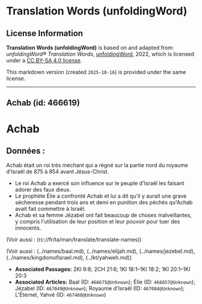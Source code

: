 # Translation Words (unfoldingWord)

## License Information

**Translation Words (unfoldingWord)** is based on and adapted from: _unfoldingWord® Translation Words_, [unfoldingWord](https://unfoldingword.org/utw), 2022, which is licensed under a [CC BY-SA 4.0 license](https://creativecommons.org/licenses/by-sa/4.0/legalcode.en).

This markdown version (created `2025-10-16`) is provided under the same license.



--------------------------------

## Achab (id: 466619)

Achab
=====

Données :
---------

Achab était un roi très méchant qui a régné sur la partie nord du royaume d'Israël de 875 à 854 avant Jésus\-Christ.

* Le roi Achab a exercé son influence sur le peuple d'Israël les faisant adorer des faux dieux.
* Le prophète Élie a confronté Achab et lui a dit qu'il y aurait une grave sécheresse pendant trois ans et demi en punition des péchés qu'Achab avait fait commettre à Israël.
* Achab et sa femme Jézabel ont fait beaucoup de choses malveillantes, y compris l'utilisation de leur position et leur pouvoir pour tuer des innocents.

(Voir aussi : (rc://fr/ta/man/translate/translate\-names))

(Voir aussi : (../names/baal.md), (../names/elijah.md), (../names/jezebel.md), (../names/kingdomofisrael.md), (../kt/yahweh.md))

* **Associated Passages:** 2KI 9:8; 2CH 21:6; 1KI 18:1–1KI 18:2; 1KI 20:1–1KI 20:3
* **Associated Articles:** Baal (ID: `466675@Unknown`); Élie (ID: `466857@Unknown`); Jézabel (ID: `467049@Unknown`); Royaume d'Israël (ID: `467084@Unknown`); L'Éternel, Yahvé (ID: `467468@Unknown`)

